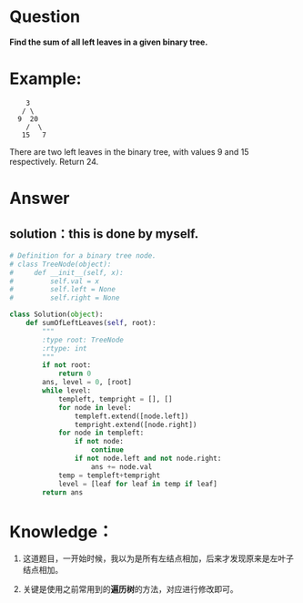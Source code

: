 # Question
**Find the sum of all left leaves in a given binary tree.**

# Example:
```
    3
   / \
  9  20
    /  \
   15   7
```

There are two left leaves in the binary tree, with values 9 and 15 respectively. Return 24.

# Answer
## solution：this is done by myself.
```python
# Definition for a binary tree node.
# class TreeNode(object):
#     def __init__(self, x):
#         self.val = x
#         self.left = None
#         self.right = None

class Solution(object):
    def sumOfLeftLeaves(self, root):
        """
        :type root: TreeNode
        :rtype: int
        """
        if not root:
            return 0
        ans, level = 0, [root]
        while level:
            templeft, tempright = [], []
            for node in level:
                templeft.extend([node.left])
                tempright.extend([node.right])
            for node in templeft:
                if not node:
                    continue
                if not node.left and not node.right:
                    ans += node.val
            temp = templeft+tempright
            level = [leaf for leaf in temp if leaf]
        return ans       
```

# Knowledge：
1. 这道题目，一开始时候，我以为是所有左结点相加，后来才发现原来是左叶子结点相加。

2. 关键是使用之前常用到的**遍历树**的方法，对应进行修改即可。
